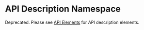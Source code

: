 # API Description Namespace

Deprecated. Please see [API Elements](https://github.com/apiaryio/api-elements) for API description elements.
